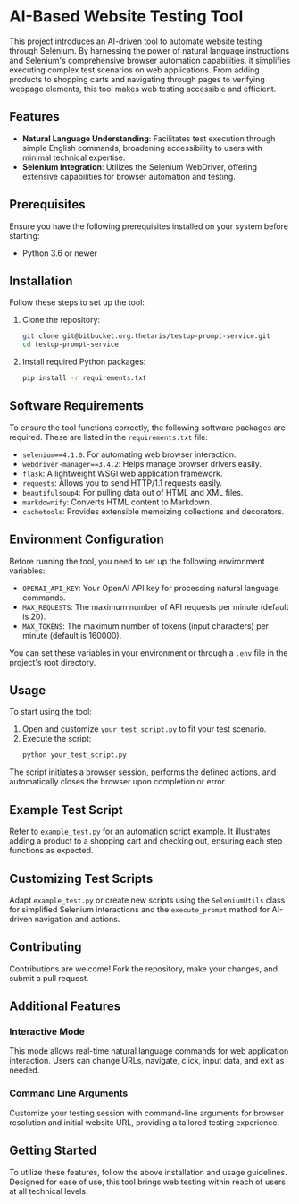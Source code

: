 
# AI-Based Website Testing Tool

This project introduces an AI-driven tool to automate website testing through Selenium. By harnessing the power of natural language instructions and Selenium's comprehensive browser automation capabilities, it simplifies executing complex test scenarios on web applications. From adding products to shopping carts and navigating through pages to verifying webpage elements, this tool makes web testing accessible and efficient.

## Features

- **Natural Language Understanding**: Facilitates test execution through simple English commands, broadening accessibility to users with minimal technical expertise.
- **Selenium Integration**: Utilizes the Selenium WebDriver, offering extensive capabilities for browser automation and testing.

## Prerequisites

Ensure you have the following prerequisites installed on your system before starting:

- Python 3.6 or newer


## Installation

Follow these steps to set up the tool:

1. Clone the repository:
   ```bash
   git clone git@bitbucket.org:thetaris/testup-prompt-service.git
   cd testup-prompt-service
   ```
2. Install required Python packages:
   ```bash
   pip install -r requirements.txt
   ```


## Software Requirements

To ensure the tool functions correctly, the following software packages are required. These are listed in the `requirements.txt` file:

- `selenium==4.1.0`: For automating web browser interaction.
- `webdriver-manager==3.4.2`: Helps manage browser drivers easily.
- `flask`: A lightweight WSGI web application framework.
- `requests`: Allows you to send HTTP/1.1 requests easily.
- `beautifulsoup4`: For pulling data out of HTML and XML files.
- `markdownify`: Converts HTML content to Markdown.
- `cachetools`: Provides extensible memoizing collections and decorators.


## Environment Configuration

Before running the tool, you need to set up the following environment variables:

- `OPENAI_API_KEY`: Your OpenAI API key for processing natural language commands.
- `MAX_REQUESTS`: The maximum number of API requests per minute (default is 20).
- `MAX_TOKENS`: The maximum number of tokens (input characters) per minute (default is 160000).

You can set these variables in your environment or through a `.env` file in the project's root directory.


## Usage

To start using the tool:

1. Open and customize `your_test_script.py` to fit your test scenario.
2. Execute the script:
   ```bash
   python your_test_script.py
   ```

The script initiates a browser session, performs the defined actions, and automatically closes the browser upon completion or error.


## Example Test Script

Refer to `example_test.py` for an automation script example. It illustrates adding a product to a shopping cart and checking out, ensuring each step functions as expected.


## Customizing Test Scripts

Adapt `example_test.py` or create new scripts using the `SeleniumUtils` class for simplified Selenium interactions and the `execute_prompt` method for AI-driven navigation and actions.


## Contributing

Contributions are welcome! Fork the repository, make your changes, and submit a pull request.


## Additional Features

### Interactive Mode

This mode allows real-time natural language commands for web application interaction. Users can change URLs, navigate, click, input data, and exit as needed.

### Command Line Arguments

Customize your testing session with command-line arguments for browser resolution and initial website URL, providing a tailored testing experience.

## Getting Started

To utilize these features, follow the above installation and usage guidelines. Designed for ease of use, this tool brings web testing within reach of users at all technical levels.
